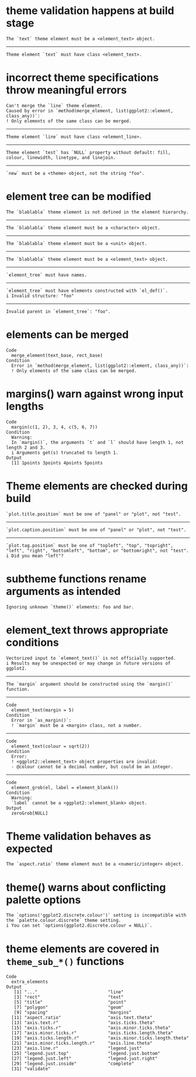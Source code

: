# theme validation happens at build stage

    The `text` theme element must be a <element_text> object.

---

    Theme element `text` must have class <element_text>.

# incorrect theme specifications throw meaningful errors

    Can't merge the `line` theme element.
    Caused by error in `method(merge_element, list(ggplot2::element, class_any))`:
    ! Only elements of the same class can be merged.

---

    Theme element `line` must have class <element_line>.

---

    Theme element `test` has `NULL` property without default: fill, colour, linewidth, linetype, and linejoin.

---

    `new` must be a <theme> object, not the string "foo".

# element tree can be modified

    The `blablabla` theme element is not defined in the element hierarchy.

---

    The `blablabla` theme element must be a <character> object.

---

    The `blablabla` theme element must be a <unit> object.

---

    The `blablabla` theme element must be a <element_text> object.

---

    `element_tree` must have names.

---

    `element_tree` must have elements constructed with `el_def()`.
    i Invalid structure: "foo"

---

    Invalid parent in `element_tree`: "foo".

# elements can be merged

    Code
      merge_element(text_base, rect_base)
    Condition
      Error in `method(merge_element, list(ggplot2::element, class_any))`:
      ! Only elements of the same class can be merged.

# margins() warn against wrong input lengths

    Code
      margin(c(1, 2), 3, 4, c(5, 6, 7))
    Condition
      Warning:
      In `margin()`, the arguments `t` and `l` should have length 1, not length 2 and 3.
      i Arguments get(s) truncated to length 1.
    Output
      [1] 1points 3points 4points 5points

# Theme elements are checked during build

    `plot.title.position` must be one of "panel" or "plot", not "test".

---

    `plot.caption.position` must be one of "panel" or "plot", not "test".

---

    `plot.tag.position` must be one of "topleft", "top", "topright", "left", "right", "bottomleft", "bottom", or "bottomright", not "test".
    i Did you mean "left"?

# subtheme functions rename arguments as intended

    Ignoring unknown `theme()` elements: foo and bar.

# element_text throws appropriate conditions

    Vectorized input to `element_text()` is not officially supported.
    i Results may be unexpected or may change in future versions of ggplot2.

---

    The `margin` argument should be constructed using the `margin()` function.

---

    Code
      element_text(margin = 5)
    Condition
      Error in `as_margin()`:
      ! `margin` must be a <margin> class, not a number.

---

    Code
      element_text(colour = sqrt(2))
    Condition
      Error:
      ! <ggplot2::element_text> object properties are invalid:
      - @colour cannot be a decimal number, but could be an integer.

---

    Code
      element_grob(el, label = element_blank())
    Condition
      Warning:
      `label` cannot be a <ggplot2::element_blank> object.
    Output
      zeroGrob[NULL] 

# Theme validation behaves as expected

    The `aspect.ratio` theme element must be a <numeric/integer> object.

# theme() warns about conflicting palette options

    The `options('ggplot2.discrete.colour')` setting is incompatible with the `palette.colour.discrete` theme setting.
    i You can set `options(ggplot2.discrete.colour = NULL)`.

# theme elements are covered in `theme_sub_*()` functions

    Code
      extra_elements
    Output
       [1] "..."                           "line"                         
       [3] "rect"                          "text"                         
       [5] "title"                         "point"                        
       [7] "polygon"                       "geom"                         
       [9] "spacing"                       "margins"                      
      [11] "aspect.ratio"                  "axis.text.theta"              
      [13] "axis.text.r"                   "axis.ticks.theta"             
      [15] "axis.ticks.r"                  "axis.minor.ticks.theta"       
      [17] "axis.minor.ticks.r"            "axis.ticks.length.theta"      
      [19] "axis.ticks.length.r"           "axis.minor.ticks.length.theta"
      [21] "axis.minor.ticks.length.r"     "axis.line.theta"              
      [23] "axis.line.r"                   "legend.just"                  
      [25] "legend.just.top"               "legend.just.bottom"           
      [27] "legend.just.left"              "legend.just.right"            
      [29] "legend.just.inside"            "complete"                     
      [31] "validate"                     

